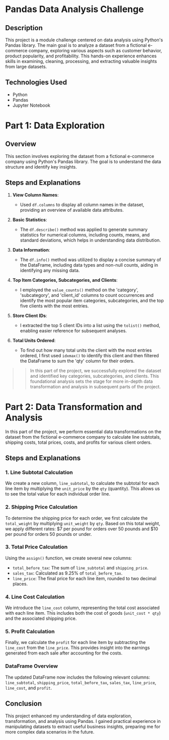 # Pandas Data Analysis Challenge


## Description
This project is a module challenge centered on data analysis using Python's Pandas library. The main goal is to analyze a dataset from a fictional e-commerce company, exploring various aspects such as customer behavior, product popularity, and profitability. This hands-on experience enhances skills in examining, cleaning, processing, and extracting valuable insights from large datasets.

## Technologies Used
* Python
* Pandas
* Jupyter Notebook

# Part 1: Data Exploration

## Overview
This section involves exploring the dataset from a fictional e-commerce company using Python's Pandas library. The goal is to understand the data structure and identify key insights.

## Steps and Explanations

1. **View Column Names**: 
   - Used `df.columns` to display all column names in the dataset, providing an overview of available data attributes.

2. **Basic Statistics**:
   - The `df.describe()` method was applied to generate summary statistics for numerical columns, including counts, means, and standard deviations, which helps in understanding data distribution.

3. **Data Information**:
   - The `df.info()` method was utilized to display a concise summary of the DataFrame, including data types and non-null counts, aiding in identifying any missing data.

4. **Top Item Categories, Subcategories, and Clients**:
   - I employed the `value_counts()` method on the 'category', 'subcategory', and 'client_id' columns to count occurrences and identify the most popular item categories, subcategories, and the top five clients with the most entries.

5. **Store Client IDs**:
   - I extracted the top 5 client IDs into a list using the `tolist()` method, enabling easier reference for subsequent analyses.

6. **Total Units Ordered**:
   - To find out how many total units the client with the most entries ordered, I first used `idxmax()` to identify this client and then filtered the DataFrame to sum the 'qty' column for their orders.

>>In this part of the project, we successfully explored the dataset and identified key categories, subcategories, and clients. This foundational analysis sets the stage for more in-depth data transformation and analysis in subsequent parts of the project.


# Part 2: Data Transformation and Analysis

In this part of the project, we perform essential data transformations on the dataset from the fictional e-commerce company to calculate line subtotals, shipping costs, total prices, costs, and profits for various client orders.

## Steps and Explanations

### 1. Line Subtotal Calculation
We create a new column, `line_subtotal`, to calculate the subtotal for each line item by multiplying the `unit_price` by the `qty` (quantity). This allows us to see the total value for each individual order line.

### 2. Shipping Price Calculation
To determine the shipping price for each order, we first calculate the `total_weight` by multiplying `unit_weight` by `qty`. Based on this total weight, we apply different rates: $7 per pound for orders over 50 pounds and $10 per pound for orders 50 pounds or under.

### 3. Total Price Calculation
Using the `assign()` function, we create several new columns:
- `total_before_tax`: The sum of `line_subtotal` and `shipping_price`.
- `sales_tax`: Calculated as 9.25% of `total_before_tax`.
- `line_price`: The final price for each line item, rounded to two decimal places.

### 4. Line Cost Calculation
We introduce the `line_cost` column, representing the total cost associated with each line item. This includes both the cost of goods (`unit_cost * qty`) and the associated shipping price.

### 5. Profit Calculation
Finally, we calculate the `profit` for each line item by subtracting the `line_cost` from the `line_price`. This provides insight into the earnings generated from each sale after accounting for the costs.

### DataFrame Overview
The updated DataFrame now includes the following relevant columns: `line_subtotal`, `shipping_price`, `total_before_tax`, `sales_tax`, `line_price`, `line_cost`, and `profit`.


## Conclusion
This project enhanced my understanding of data exploration, transformation, and analysis using Pandas. I gained practical experience in manipulating datasets to extract useful business insights, preparing me for more complex data scenarios in the future.